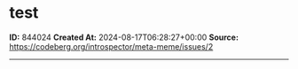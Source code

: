 # test

**ID:** 844024
**Created At:** 2024-08-17T06:28:27+00:00
**Source:** https://codeberg.org/introspector/meta-meme/issues/2

---

